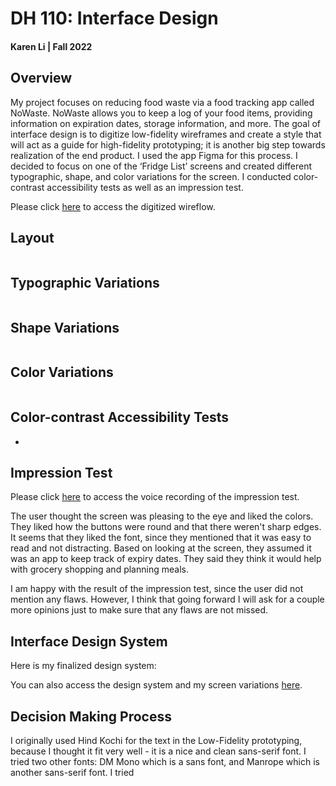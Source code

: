# DH 110: Interface Design
#### Karen Li | Fall 2022

## Overview
My project focuses on reducing food waste via a food tracking app called NoWaste. NoWaste allows you to keep a log of your food items, providing information on expiration dates, storage information, and more. The goal of interface design is to digitize low-fidelity wireframes and create a style that will act as a guide for high-fidelity prototyping; it is another big step towards realization of the end product. I used the app Figma for this process. I decided to focus on one of the ‘Fridge List’ screens and created different typographic, shape, and color variations for the screen. I conducted color-contrast accessibility tests as well as an impression test. 

Please click <a href="https://www.figma.com/file/dW4rmLWqa5iiaICyJrNZeS/DH-110-Assignment-5">here</a> to access the digitized wireflow.

## Layout
<img src="">

## Typographic Variations
<img src="">

## Shape Variations
<img src="">

## Color Variations 
<img src="">

## Color-contrast Accessibility Tests
- 

## Impression Test
Please click <a href="https://drive.google.com/file/d/10dOBRFijorim42OmT5GOaflOKdf8Ncgv/view?usp=sharing">here</a> to access the voice recording of the impression test.

The user thought the screen was pleasing to the eye and liked the colors. They liked how the buttons were round and that there weren't sharp edges. It seems that they liked the font, since they mentioned that it was easy to read and not distracting. Based on looking at the screen, they assumed it was an app to keep track of expiry dates. They said they think it would help with grocery shopping and planning meals.

I am happy with the result of the impression test, since the user did not mention any flaws. However, I think that going forward I will ask for a couple more opinions just to make sure that any flaws are not missed. 

## Interface Design System
Here is my finalized design system:
<img src="">

You can also access the design system and my screen variations <a href="https://www.figma.com/file/QltjLwoNWWRIV8JwCFWkK7/Assignment-6">here</a>.

## Decision Making Process
I originally used Hind Kochi for the text in the Low-Fidelity prototyping, because I thought it fit very well - it is a nice and clean sans-serif font. I tried two other fonts: DM Mono which is a sans font, and Manrope which is another sans-serif font. I tried 


